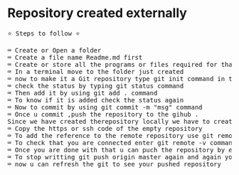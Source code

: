 # Repository created  externally
<pre>
⭐️ Steps to follow ⭐️

⌨️ Create or Open a folder 
⌨️ Create a file name Readme.md first
⌨️ Create or store all the programs or files required for that repository
⌨️ In a terminal move to the folder just created 
⌨️ now to make it a Git repository type git init command in the terminal
⌨️ check the status by typing git status command
⌨️ Then add it by using git add . command
⌨️ To know if it is added check the status again
⌨️ Now to commit by using git commit -m "msg" command
⌨️ Once u commit ,push the repository to the gihub .
Since we have created therepository locally we have to create a empty git repository to make the connection between git and our local framework.
⌨️ Copy the https or ssh code of the empty repository
⌨️ To add the reference to the remote repository use git remote add origin codeOfEmptyRepository command 
⌨️ To check that you are connected enter git remote -v command
⌨️ Once you are done with that u can puch the repository by entering the command git push origin master 
⌨️ To stop writting git push origin master again and again you can write git push -u origin master once and then use only git push command 
⌨️ now u can refresh the git to see your pushed repository
</pre>
